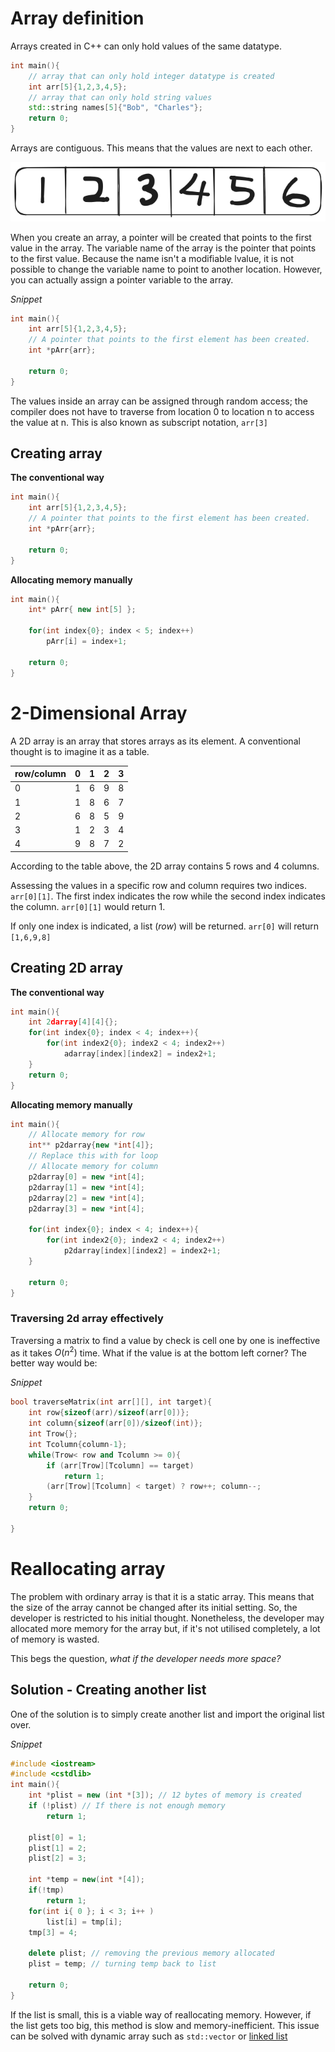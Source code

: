 # Array definition

Arrays created in C++ can only hold values of the same datatype. 

```cpp
int main(){
	// array that can only hold integer datatype is created
	int arr[5]{1,2,3,4,5};
	// array that can only hold string values
	std::string names[5]{"Bob", "Charles"};
	return 0;
}
```

Arrays are contiguous. This means that the values are next to each other.

![Contiguous](../Diagram/Array/Contiguous.png)

When you create an array, a pointer will be created that points to the first value in the array. The variable name of the array is the pointer that points to the first value. Because the name isn't a modifiable lvalue, it is not possible to change the variable name to point to another location. However, you can actually assign a pointer variable to the array.

*Snippet*
```cpp
int main(){
	int arr[5]{1,2,3,4,5};
	// A pointer that points to the first element has been created. 
	int *pArr{arr};
	
	return 0;
}
```

The values inside an array can be assigned through random access; the compiler does not have to traverse from location 0 to location n to access the value at n. This is also known as subscript notation, `arr[3]`

## Creating array 

**The conventional way**

```cpp
int main(){
	int arr[5]{1,2,3,4,5};
	// A pointer that points to the first element has been created. 
	int *pArr{arr};
	
	return 0;
}
```

**Allocating memory manually**

```cpp
int main(){
	int* pArr{ new int[5] };
	
	for(int index{0}; index < 5; index++)
		pArr[i] = index+1;
		
	return 0;
}
```

# 2-Dimensional Array

A 2D array is an array that stores arrays as its element. A conventional thought is to imagine it as a table. 

| row/column | 0   | 1   | 2   | 3   |
| ---------- | --- | --- | --- | --- |
| 0          | 1   | 6   | 9   | 8   |
| 1          | 1   | 8   | 6   | 7   |
| 2          | 6   | 8   | 5   | 9   |
| 3          | 1   | 2   | 3   | 4   |
| 4          | 9   | 8   | 7   | 2   |

According to the table above, the 2D array contains 5 rows and 4 columns. 

Assessing the values in a specific row and column requires two indices. `arr[0][1]`. The first index indicates the row while the second index indicates the column. `arr[0][1]` would return 1.

If only one index is indicated, a list (*row*) will be returned. `arr[0]` will return `[1,6,9,8]`

## Creating 2D array

**The conventional way**

```cpp
int main(){
	int 2darray[4][4]{};
	for(int index{0}; index < 4; index++){
		for(int index2{0}; index2 < 4; index2++)
			adarray[index][index2] = index2+1;
	}
	return 0;
}
```

**Allocating memory manually**

```cpp
int main(){
	// Allocate memory for row
	int** p2darray{new *int[4]};
	// Replace this with for loop
	// Allocate memory for column
	p2darray[0] = new *int[4];
	p2darray[1] = new *int[4];
	p2darray[2] = new *int[4];
	p2darray[3] = new *int[4];
	
	for(int index{0}; index < 4; index++){
		for(int index2{0}; index2 < 4; index2++)
			p2darray[index][index2] = index2+1;
	}
	
	return 0;
}
```

### Traversing 2d array effectively

Traversing a matrix to find a value by check is cell one by one is ineffective as it takes $O(n^2)$ time. What if the value is at the bottom left corner? The better way would be:

*Snippet*

```cpp
bool traverseMatrix(int arr[][], int target){
	int row{sizeof(arr)/sizeof(arr[0])};
	int column{sizeof(arr[0])/sizeof(int)};
	int Trow{};
	int Tcolumn{column-1};
	while(Trow< row and Tcolumn >= 0){
		if (arr[Trow][Tcolumn] == target)
			return 1;
		(arr[Trow][Tcolumn] < target) ? row++; column--;
	}
	return 0;

}
```

# Reallocating array

The problem with ordinary array is that it is a static array. This means that the size of the array cannot be changed after its initial setting. So, the developer is restricted to his initial thought. Nonetheless, the developer may allocated more memory for the array but, if it's not utilised completely, a lot of memory is wasted. 

This begs the question, *what if the developer needs more space?*

## Solution - Creating another list

One of the solution is to simply create another list and import the original list over. 

*Snippet*

```cpp
#include <iostream>
#include <cstdlib>
int main(){
	int *plist = new (int *[3]); // 12 bytes of memory is created
	if (!plist) // If there is not enough memory
		return 1;
	 
	plist[0] = 1;
	plist[1] = 2;
	plist[2] = 3;
	
	int *temp = new(int *[4]);
	if(!tmp)
		return 1;
	for(int i{ 0 }; i < 3; i++ )
		list[i] = tmp[i];
	tmp[3] = 4;
	
	delete plist; // removing the previous memory allocated
	plist = temp; // turning temp back to list	
	
	return 0;
}
```

If the list is small, this is a viable way of reallocating memory. However, if the list gets too big, this method is slow and memory-inefficient. This issue can be solved with dynamic array such as `std::vector` or [linked list](Chapter%202%20-%20Linked%20List.md)